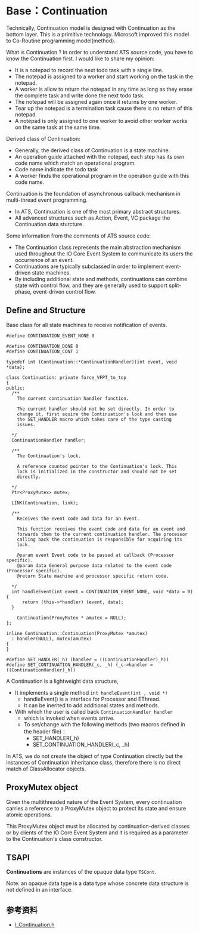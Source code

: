 # Base：Continuation

Technically, Continuation model is designed with Continuation as the bottom layer. This is a primitive technology. Microsoft improved this model to Co-Routine programming model(method).

What is Continuation ? In order to understand ATS source code, you have to know the Continuation first. I would like to share my opinion:

- It is a notepad to record the next todo task with a single line.
- The notepad is assigned to a worker and start working on the task in the notepad.
- A worker is allow to return the notepad in any time as long as they erase the complete task and write done the next todo task.
- The notepad will be assigned again once it returns by one worker.
- Tear up the notepad is a termination task cause there is no return of this notepad.
- A notepad is only assigned to one worker to avoid other worker works on the same task at the same time.

Derived class of Continuation:

- Generally, the derived class of Continuation is a state machine.
- An operation guide attached with the notepad, each step has its own code name which match an operational program.
- Code name indicate the todo task
- A worker finds the operational program in the operation guide with this code name.

Continuation is the foundation of asynchronous callback mechanism in multi-thread event programming.

- In ATS, Continuation is one of the most primary abstract structures.
- All advanced structures such as Action, Event, VC package the Continuation data sturcture.

Some information from the comments of ATS source code:

- The Continuation class represents the main abstraction mechanism used throughout the IO Core Event System to communicate its users the occurrence of an event.
- Continuations are typically subclassed in order to implement event-driven state machines.
- By including additional state and methods, continuations can combine state with control flow, and they are generally used to support split-phase, event-driven control flow.


## Define and Structure

Base class for all state machines to receive notification of events.

```
#define CONTINUATION_EVENT_NONE 0

#define CONTINUATION_DONE 0
#define CONTINUATION_CONT 1

typedef int (Continuation::*ContinuationHandler)(int event, void *data);

class Continuation: private force_VFPT_to_top
{
public:
  /**
    The current continuation handler function.

    The current handler should not be set directly. In order to
    change it, first aquire the Continuation's lock and then use
    the SET_HANDLER macro which takes care of the type casting
    issues.

  */
  ContinuationHandler handler;

  /**
    The Continuation's lock.

    A reference counted pointer to the Continuation's lock. This
    lock is initialized in the constructor and should not be set
    directly.

  */
  Ptr<ProxyMutex> mutex;

  LINK(Continuation, link);

  /**
    Receives the event code and data for an Event.

    This function receives the event code and data for an event and
    forwards them to the current continuation handler. The processor
    calling back the continuation is responsible for acquiring its
    lock.

    @param event Event code to be passed at callback (Processor specific).
    @param data General purpose data related to the event code (Processor specific).
    @return State machine and processor specific return code.

  */
  int handleEvent(int event = CONTINUATION_EVENT_NONE, void *data = 0) {
      return (this->*handler) (event, data);
  }

    Continuation(ProxyMutex * amutex = NULL);
};

inline Continuation::Continuation(ProxyMutex *amutex)
  : handler(NULL), mutex(amutex)
{
}

#define SET_HANDLER(_h) (handler = ((ContinuationHandler)_h))
#define SET_CONTINUATION_HANDLER(_c, _h) (_c->handler = ((ContinuationHandler)_h))
```

A Continuation is a lightweight data structure,

- It implements a single method ```int handleEvent(int , void *)```
   - handleEvent() is a interface for Processor and EThread.
   - It can be inerited to add additional states and methods.
- With which the user is called back ```ContinuationHandler handler```
   - which is invoked when events arrive.
   - To set/change with the following methods (two macros defined in the header file)：
      - SET\_HANDLER(\_h)
      - SET\_CONTINUATION\_HANDLER(\_c, \_h)

In ATS, we do not create the object of type Continuation directly but the instances of Continuation inheritance class, therefore there is no direct match of ClassAllocator objects.

## ProxyMutex object

Given the multithreaded nature of the Event System, every continuation carries a reference to a ProxyMutex object to protect its state and ensure atomic operations.

This ProxyMutex object must be allocated by continuation-derived classes or by clients of the IO Core Event System and it is required as a parameter to  the Continuation's class constructor.

## TSAPI

**Continuations** are instances of the opaque data type ``TSCont``.

Note: an opaque data type is a data type whose concrete data structure is not defined in an interface.


## 参考资料

- [I_Continuation.h](http://github.com/apache/trafficserver/tree/6.0.x/iocore/eventsystem/I_Continuation.h)

